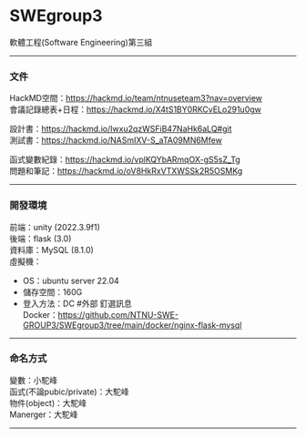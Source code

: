 # SWEgroup3  
軟體工程(Software Engineering)第三組  

----
### 文件  
HackMD空間：https://hackmd.io/team/ntnuseteam3?nav=overview  
會議記錄總表+日程：https://hackmd.io/X4tS1BY0RKCvELo291u0gw  

設計書：https://hackmd.io/Iwxu2qzWSFiB47NaHk6aLQ#git  
測試書：https://hackmd.io/NASmIXV-S_aTA09MN6Mfew  

函式變數紀錄：https://hackmd.io/vplKQYbARmqOX-gS5sZ_Tg  
問題和筆記：https://hackmd.io/oV8HkRxVTXWSSk2R5OSMKg  

----
### 開發環境  
前端：unity (2022.3.9f1)  
後端：flask (3.0)  
資料庫：MySQL (8.1.0)  
虛擬機：  
* OS：ubuntu server 22.04  
* 儲存空間：160G
* 登入方法：DC #外部 釘選訊息  
Docker：https://github.com/NTNU-SWE-GROUP3/SWEgroup3/tree/main/docker/nginx-flask-mysql    

----
### 命名方式  
變數：小駝峰  
函式(不論pubic/private)：大駝峰  
物件(object)：大駝峰  
Manerger：大駝峰  

----
